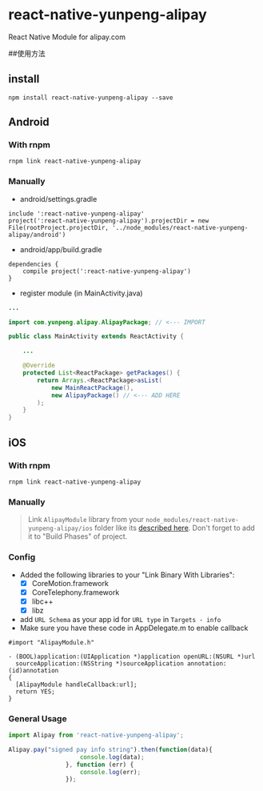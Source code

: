 # react-native-yunpeng-alipay

React Native Module for alipay.com

##使用方法

## install

```
npm install react-native-yunpeng-alipay --save
```

## Android

### With rnpm

```
rnpm link react-native-yunpeng-alipay
```

### Manually

* android/settings.gradle

```
include ':react-native-yunpeng-alipay'
project(':react-native-yunpeng-alipay').projectDir = new File(rootProject.projectDir, '../node_modules/react-native-yunpeng-alipay/android')
```

* android/app/build.gradle

```
dependencies {
    compile project(':react-native-yunpeng-alipay')
}
```

* register module (in MainActivity.java)

```java
...

import com.yunpeng.alipay.AlipayPackage; // <--- IMPORT

public class MainActivity extends ReactActivity {

    ...

    @Override
    protected List<ReactPackage> getPackages() {
        return Arrays.<ReactPackage>asList(
            new MainReactPackage(),
            new AlipayPackage() // <--- ADD HERE
        );
    }
}
```

## iOS

### With rnpm

```
rnpm link react-native-yunpeng-alipay
```

### Manually

> Link `AlipayModule` library from your `node_modules/react-native-yunpeng-alipay/ios` folder like its [described here](http://facebook.github.io/react-native/docs/linking-libraries-ios.html). Don't forget to add it to "Build Phases" of project.

### Config

* Added the following libraries to your "Link Binary With Libraries":
  * [x] CoreMotion.framework
  * [x] CoreTelephony.framework
  * [x] libc++
  * [x] libz
  
* add `URL Schema` as your app id for `URL type` in `Targets - info`
* Make sure you have these code in AppDelegate.m to enable callback

```objective_c
#import "AlipayModule.h"
```

```objective_c
- (BOOL)application:(UIApplication *)application openURL:(NSURL *)url
  sourceApplication:(NSString *)sourceApplication annotation:(id)annotation
{
  [AlipayModule handleCallback:url];
  return YES;
}
```

### General Usage

```javascript
import Alipay from 'react-native-yunpeng-alipay';

```

```javascript
Alipay.pay("signed pay info string").then(function(data){
                    console.log(data);
                }, function (err) {
                    console.log(err);
                });

```
